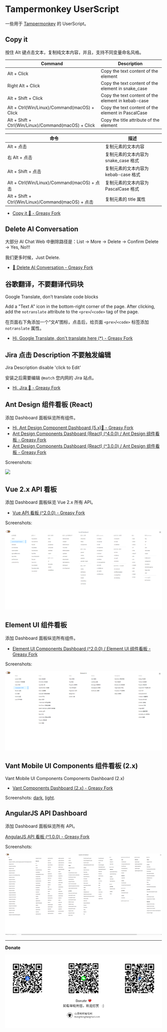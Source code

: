 # Tampermonkey UserScript

一些用于 [Tampermonkey](https://www.tampermonkey.net/) 的 UserScript。

## Copy it

按住 Alt 键点击文本，复制纯文本内容，并且，支持不同变量命名风格。

| Command                                              | Description                                         |
| ---------------------------------------------------- | --------------------------------------------------- |
| Alt + Click                                          | Copy the text content of the element                |
| Right Alt + Click                                    | Copy the text content of the element in snake_case  |
| Alt + Shift + Click                                  | Copy the text content of the element in kebab-case  |
| Alt + Ctrl(Win/Linux)/Command(macOS) + Click         | Copy the text content of the element in PascalCase  |
| Alt + Shift + Ctrl(Win/Linux)/Command(macOS) + Click | Copy the title attribute of the element             |

| 命令                                                 | 描述                                                |
| ---------------------------------------------------- | --------------------------------------------------- |
| Alt + 点击                                           | 复制元素的文本内容                                  |
| 右 Alt + 点击                                       | 复制元素的文本内容为 snake_case 格式                |
| Alt + Shift + 点击                                  | 复制元素的文本内容为 kebab-case 格式                |
| Alt + Ctrl(Win/Linux)/Command(macOS) + 点击         | 复制元素的文本内容为 PascalCase 格式                |
| Alt + Shift + Ctrl(Win/Linux)/Command(macOS) + 点击 | 复制元素的 title 属性                               |

- [Copy it 🚀 - Greasy Fork](https://greasyfork.org/zh-CN/scripts/448222-copy-it)

## Delete AI Conversation

大部分 AI Chat Web 中删除路径是：List → More → Delete → Confirm Delete → Yes, No!!!

我们更多时候，Just Delete.

- [🚀 Delete AI Conversation - Greasy Fork](https://greasyfork.org/zh-CN/scripts/542601-delete-ai-conversation)

## 谷歌翻译，不要翻译代码块

Google Translate, don’t translate code blocks

Add a "Text A" icon in the bottom-right corner of the page. After clicking, add the `notranslate` attribute to the `<pre>`/`<code>` tag of the page.

在页面右下角添加一个“文A”图标，点击后，给页面 `<pre>`/`<code>` 标签添加 `notranslate` 属性。

- [Hi, Google Translate, don't translate here (*) - Greasy Fork](https://greasyfork.org/en/scripts/374163-hi-google-translate-don-t-translate-here)


## Jira 点击 Description 不要触发编辑

Jira Description disable 'click to Edit'

安装之后需要编辑 `@match` 您内网的 Jira 站点。

- [Hi, Jira 🚀 - Greasy Fork](https://greasyfork.org/zh-CN/scripts/401679-hi-jira)

## Ant Design 组件看板 (React)

添加 Dashboard 面板纵览所有组件。

- [Hi, Ant Design Component Dashboard (5.x)🚀 - Greasy Fork](https://greasyfork.org/zh-CN/scripts/530923-hi-ant-design-component-dashboard-5-x)
- [Ant Design Components Dashboard (React) (^4.0.0) / Ant Design 组件看板 - Greasy Fork](https://greasyfork.org/zh-CN/scripts/402379-ant-design-components-dashboard-react-4-0-0-ant-design-%E7%BB%84%E4%BB%B6%E7%9C%8B%E6%9D%BF)
- [Ant Design Components Dashboard (React) (^3.0.0) / Ant Design 组件看板 - Greasy Fork](https://greasyfork.org/zh-CN/scripts/394791-ant-design-components-dashboard-react-3-0-0-ant-design-%E7%BB%84%E4%BB%B6%E7%9C%8B%E6%9D%BF)

Screenshots:

![](https://private-user-images.githubusercontent.com/2075006/466340562-9ed28486-f5c1-4972-8243-c850b8a0d4a6.png)

## Vue 2.x API 看板

添加 Dashboard 面板纵览 Vue 2.x 所有 API。

- [Vue API 看板 (^2.0.0) - Greasy Fork](https://greasyfork.org/zh-CN/scripts/402459-vue-api-dashboard-2-0-0)

Screenshots:

![](https://raw.githubusercontent.com/caringrun/assets/master/vue-api-dashboard-v2-light.png)

## Element UI 组件看板

添加 Dashboard 面板纵览所有组件。

- [Element UI Components Dashboard (^2.0.0) / Element UI 组件看板 - Greasy Fork](https://greasyfork.org/zh-CN/scripts/402382-element-ui-components-dashboard-2-0-0-element-ui-%E7%BB%84%E4%BB%B6%E7%9C%8B%E6%9D%BF)

Screenshots:

![](https://raw.githubusercontent.com/caringrun/assets/master/element-ui-components-dashboard-v2-light.png)

## Vant Mobile UI Components 组件看板 (2.x)

Vant Mobile UI Components Components Dashboard (2.x)

- [Vant Components Dashboard (2.x) - Greasy Fork](https://greasyfork.org/en/scripts/402425-vant-components-dashboard-2-x)

Screenshots: [dark](https://raw.githubusercontent.com/caringrun/assets/master/vant-mobile-ui-components-components-dashboard-2.x-dark.png), [light](https://raw.githubusercontent.com/caringrun/assets/master/vant-mobile-ui-components-components-dashboard-2.x-light.png).

## AngularJS API Dashboard

添加 Dashboard 面板纵览所有 API。

[AngularJS API 看板 (^1.0.0) - Greasy Fork](https://greasyfork.org/en/scripts/407601-angularjs-api-dashboard-1-0-0)

Screenshots:

![](https://raw.githubusercontent.com/caringrun/assets/master/angularjs-api-dashboard-v1-light.png)


---

**Donate**

![](https://raw.githubusercontent.com/caringrun/assets/master/donate.png)